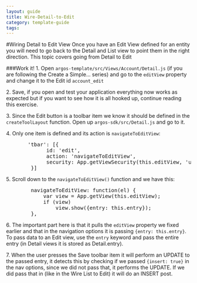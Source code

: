 ---
layout: guide
title: Wire-Detail-to-Edit
category: template-guide
tags: 
---
#Wiring Detail to Edit View
Once you have an Edit View defined for an entity you will need to go back to the Detail and List view to point them in the right direction. This topic covers going from Detail to Edit

###Work it!
1\. Open `argos-template/src/Views/Account/Detail.js` (if you are following the Create a Simple... series) and go to the `editView` property and change it to the Edit id `account_edit`

2\. Save, if you open and test your application everything now works as expected but if you want to see how it is all hooked up, continue reading this exercise.

3\. Since the Edit button is a toolbar item we know it should be defined in the `createToolLayout` function. Open up `argos-sdk/src/Detail.js` and go to it.

4\. Only one item is defined and its action is `navigateToEditView`:

<pre class="brush: js">
       'tbar': [{
             id: 'edit',
             action: 'navigateToEditView',
             security: App.getViewSecurity(this.editView, 'update')
        }]
</pre>

5\. Scroll down to the `navigateToEditView()` function and we have this:

<pre class="brush: js">
        navigateToEditView: function(el) {
            var view = App.getView(this.editView);
            if (view)
                view.show({entry: this.entry});
        },
</pre>

6\. The important part here is that it pulls the `editView` property we fixed earlier and that in the navigation options it is passing `{entry: this.entry}`. To pass data to an Edit view, use the `entry` keyword and pass the entire entry (in Detail views it is stored as Detail.entry).

7\. When the user presses the Save toolbar item it will perform an UPDATE to the passed entry, it detects this by checking if we passed `{insert: true}` in the nav options, since we did not pass that, it performs the UPDATE. If we did pass that in (like in the Wire List to Edit) it will do an INSERT post.